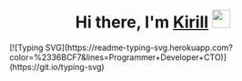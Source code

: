 <h1 align="center">Hi there, I'm <a href="https://www.linkedin.com/in/kirill-trezubov-50a009234/">Kirill</a> 
<img src="https://github.com/blackcater/blackcater/raw/main/images/Hi.gif" height="32"/></h1>
[![Typing SVG](https://readme-typing-svg.herokuapp.com?color=%2336BCF7&lines=Programmer+Developer+CTO)](https://git.io/typing-svg)
